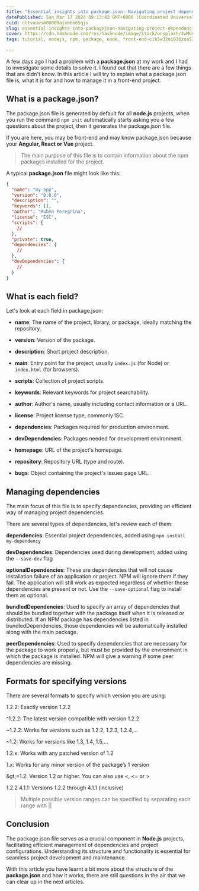 ```yaml
---
title: "Essential insights into package.json: Navigating project dependencies"
datePublished: Sun Mar 17 2024 09:13:43 GMT+0000 (Coordinated Universal Time)
cuid: cltvauwsm00000ajxhbo65qjv
slug: essential-insights-into-packagejson-navigating-project-dependencies
cover: https://cdn.hashnode.com/res/hashnode/image/stock/unsplash/JwMGy1h-JsY/upload/e791a0775587619773dea55fc92e9c6b.jpeg
tags: tutorial, nodejs, npm, package, node, front-end-cik5w32oi016zos53hitiymhh, node-js

---
```


A few days ago I had a problem with a **package.json** at my work and I had to investigate some details to solve it. I found out that there are a few things that are didn't know. In this article I will try to explain what a package.json file is, what it is for and how to manage it in a front-end project.

## What is a package.json?

The package.json file is generated by default for all **node.js** projects, when you run the command `npm init` automatically starts asking you a few questions about the project, then it generates the package.json file.

If you are here, you may be front-end and may know package.json because your **Angular, React or Vue** project.

> The main purpose of this file is to contain information about the npm packages installed for the project.

A typical **package.json** file might look like this:

```json
{
  "name": "my-app",
  "version": "0.0.0",
  "description": "",
  "keywords": [],
  "author": "Rubén Peregrina",
  "license": "ISC",
  "scripts": {
    //
  },
  "private": true,
  "dependencies": {
    //
  },
  "devDependencies": {
    //
  }
}
```

## What is each field?

Let's look at each field in package.json:

* **name**: The name of the project, library, or package, ideally matching the repository.
    
* **version**: Version of the package.
    
* **description**: Short project description.
    
* **main**: Entry point for the project, usually `index.js` (for Node) or `index.html` (for browsers).
    
* **scripts**: Collection of project scripts.
    
* **keywords**: Relevant keywords for project searchability.
    
* **author**: Author's name, usually including contact information or a URL.
    
* **license**: Project license type, commonly ISC.
    
* **dependencies**: Packages required for production environment.
    
* **devDependencies**: Packages needed for development environment.
    
* **homepage**: URL of the project's homepage.
    
* **repository**: Repository URL (type and route).
    
* **bugs**: Object containing the project's issues page URL.
    

## Managing dependencies

The main focus of this file is to specify dependencies, providing an efficient way of managing project dependencies.

There are several types of dependencies, let's review each of them:

**dependencies**: Essential project dependencies, added using `npm install my-dependency`

**devDependencies**: Dependencies used during development, added using the `--save-dev` flag

**optionalDependencies**: These are dependencies that will not cause installation failure of an application or project. NPM will ignore them if they fail. The application will still work as expected regardless of whether these dependencies are present or not. Use the `--save-optional` flag to install them as optional.

**bundledDependencies**: Used to specify an array of dependencies that should be bundled together with the package itself when it is released or distributed. If an NPM package has dependencies listed in bundledDependencies, those dependencies will be automatically installed along with the main package.

**peerDependencies**: Used to specify dependencies that are necessary for the package to work properly, but must be provided by the environment in which the package is installed. NPM will give a warning if some peer dependencies are missing.

## Formats for specifying versions

There are several formats to specify which version you are using:

1.2.2: Exactly version 1.2.2

^1.2.2: The latest version compatible with version 1.2.2

~1.2.2: Works for versions such as 1.2.2, 1.2.3, 1.2.4,...

~1.2: Works for versions like 1.3, 1.4, 1.5,...

1.2.x: Works with any patched version of 1.2

1.x: Works for any minor version of the package’s 1 version

\&gt;=1.2: Version 1.2 or higher. You can also use &lt;, &lt;= or &gt;

1.2.2 4.1.1: Versions 1.2.2 through 4.1.1 (inclusive)

> Multiple possible version ranges can be specified by separating each range with ||

## Conclusion

The package.json file serves as a crucial component in **Node.js** projects, facilitating efficient management of dependencies and project configurations. Understanding its structure and functionality is essential for seamless project development and maintenance.

With this article you have learnt a bit more about the structure of the **package.json** and how it works, there are still questions in the air that we can clear up in the next articles.